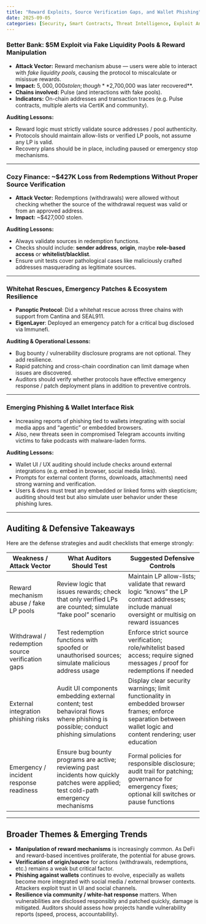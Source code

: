 ```yaml
---
title: "Reward Exploits, Source Verification Gaps, and Wallet Phishing"
date: 2025-09-05
categories: [Security, Smart Contracts, Threat Intelligence, Exploit Analysis, Auditing]
---
```



### Better Bank: $5M Exploit via Fake Liquidity Pools & Reward Manipulation

- **Attack Vector:** Reward mechanism abuse — users were able to interact with *fake liquidity pools*, causing the protocol to miscalculate or misissue rewards.  
- **Impact:** $5,000,000 stolen; though **$2,700,000 was later recovered**.  
- **Chains involved:** Pulse (and interactions with fake pools).  
- **Indicators:** On-chain addresses and transaction traces (e.g. Pulse contracts, multiple alerts via CertiK and community).  

**Auditing Lessons:**
- Reward logic must strictly validate source addresses / pool authenticity.  
- Protocols should maintain allow-lists or verified LP pools, not assume any LP is valid.  
- Recovery plans should be in place, including paused or emergency stop mechanisms.

---

### Cozy Finance: ~$427K Loss from Redemptions Without Proper Source Verification

- **Attack Vector:** Redemptions (withdrawals) were allowed without checking whether the source of the withdrawal request was valid or from an approved address.  
- **Impact:** ~$427,000 stolen.  

**Auditing Lessons:**
- Always validate sources in redemption functions.  
- Checks should include: **sender address**, **origin**, maybe **role-based access** or **whitelist/blacklist**.  
- Ensure unit tests cover pathological cases like maliciously crafted addresses masquerading as legitimate sources.

---

### Whitehat Rescues, Emergency Patches & Ecosystem Resilience

- **Panoptic Protocol**: Did a whitehat rescue across three chains with support from Cantina and SEAL911.  
- **EigenLayer**: Deployed an emergency patch for a critical bug disclosed via Immunefi.  

**Auditing & Operational Lessons:**
- Bug bounty / vulnerability disclosure programs are not optional. They add resilience.  
- Rapid patching and cross-chain coordination can limit damage when issues are discovered.  
- Auditors should verify whether protocols have effective emergency response / patch deployment plans in addition to preventive controls.

---

### Emerging Phishing & Wallet Interface Risk

- Increasing reports of phishing tied to wallets integrating with social media apps and “agentic” or embedded browsers.  
- Also, new threats seen in compromised Telegram accounts inviting victims to fake podcasts with malware-laden forms.  

**Auditing Lessons:**
- Wallet UI / UX auditing should include checks around external integrations (e.g. embed in browser, social media links).  
- Prompts for external content (forms, downloads, attachments) need strong warning and verification.  
- Users & devs must treat any embedded or linked forms with skepticism; auditing should test but also simulate user behavior under these phishing lures.

---

## Auditing & Defensive Takeaways

Here are the defense strategies and audit checklists that emerge strongly:

| Weakness / Attack Vector | What Auditors Should Test | Suggested Defensive Controls |
|---|---|---|
| Reward mechanism abuse / fake LP pools | Review logic that issues rewards; check that only verified LPs are counted; simulate “fake pool” scenario | Maintain LP allow-lists; validate that reward logic “knows” the LP contract addresses; include manual oversight or multisig on reward issuances |
| Withdrawal / redemption source verification gaps | Test redemption functions with spoofed or unauthorised sources; simulate malicious address usage | Enforce strict source verification; role/whitelist based access; require signed messages / proof for redemptions if needed |
| External integration phishing risks | Audit UI components embedding external content; test behavioral flows where phishing is possible; conduct phishing simulations | Display clear security warnings; limit functionality in embedded browser frames; enforce separation between wallet logic and content rendering; user education |
| Emergency / incident response readiness | Ensure bug bounty programs are active; reviewing past incidents how quickly patches were applied; test cold-path emergency mechanisms | Formal policies for responsible disclosure; audit trail for patching; governance for emergency fixes; optional kill switches or pause functions |

---

## Broader Themes & Emerging Trends

- **Manipulation of reward mechanisms** is increasingly common. As DeFi and reward-based incentives proliferate, the potential for abuse grows.  
- **Verification of origin/source** for actions (withdrawals, redemptions, etc.) remains a weak but critical factor.  
- **Phishing against wallets** continues to evolve, especially as wallets become more integrated with social media / external browser contexts. Attackers exploit trust in UI and social channels.  
- **Resilience via community / white-hat response** matters. When vulnerabilities are disclosed responsibly and patched quickly, damage is mitigated. Auditors should assess how projects handle vulnerability reports (speed, process, accountability).


